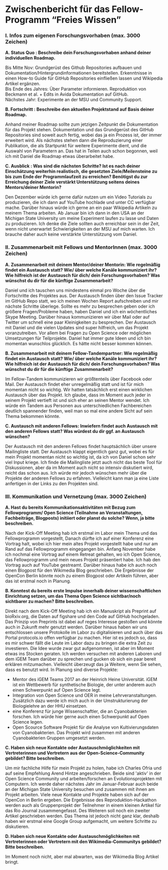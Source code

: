# Zwischenbericht für das Fellow-Programm “Freies Wissen”

### I. Infos zum eigenen Forschungsvorhaben (max. 3000 Zeichen)
__A. Status Quo : Beschreibe dein Forschungsvorhaben anhand deiner individuellen Roadmap.__

Bis Mitte Nov: Grundgerüst des Github Repositories aufbauen und Dokumentation/Hintergrundinformationen bereitstellen. Erkenntnisse in einen How-to Guide für GitHub Repositories einfließen lassen und Wikipedia Artikel ergänzen.     
Bis Ende des Jahres: Über Parameter informieren. Reproduktion von Beckmann et al. + Edits in Avida Dokumentation auf GitHub.       
Nächstes Jahr: Experimente an der MSU und Community Support.

__B. Fortschritt : Beschreibe den aktuellen Projektstand auf Basis deiner Roadmap.__

Anhand meiner Roadmap sollte zum jetzigen Zeitpunkt die Dokumentation für das Projekt stehen. Dokumentation und das Grundgerüst des GitHub Repositories sind soweit auch fertig, wobei das ja ein Prozess ist, der immer erweitert wird.
Als nächstes stehen dann die Reproduzierung einer Publikation, die als Startpunkt für weitere Experimente dient, und die Auswahl von Parametern an. Das hat in Teilen auch schon begonnen, weil ich mit Daniel die Roadmap etwas überarbeitet habe.

__C. Ausblick : Was sind die nächsten Schritte? Ist es nach deiner Einschätzung weiterhin
realistisch, die gesetzten Ziele/Meilensteine zu bis zum Ende der Programmlaufzeit zu
erreichen? Benötigst du zur Erreichung deiner Ziele verstärkt Unterstützung seitens
deines Mentors/deiner Mentorin?__

Den Dezember würde ich gerne dafür nutzen um ein Video Tutorials zu produzieren, die ich dann auf YouTube hochlade und unter CC verfügbar mache. Darüber hinaus würde ich gerne an ein paar Wikipedia Artikeln zu meinem Thema arbeiten. Ab Januar bin ich dann in den USA an der Michigan State University um meine Experiment laufen zu lasse und Daten zu produzieren. Ich denke die Ziele sollten auch erreichbar sein in der Zeit, wenn nicht unerwartet Schwierigkeiten an der MSU auf mich warten. Ich brauche daher auch keine verstärkte Unterstützung vom Daniel.

### II. Zusammenarbeit mit Fellows und MentorInnen (max. 3000 Zeichen)
__A. Zusammenarbeit mit deinem Mentor/deiner Mentorin: Wie regelmäßig findet ein
Austausch statt? Wie/ über welche Kanäle kommuniziert ihr? Wie hilfreich ist der
Austausch für dich/ dein Forschungsvorhaben? Was wünschst du dir für die künftige
Zusammenarbeit?__

Daniel und ich tauschen uns mindestens einmal pro Woche über die Fortschritte des Projektes aus. Der Austausch finden über den Issue Tracker im GitHub Repo statt, wo ich meinen Wochen Report aufschreiben und mir nächste Schritte überlege. Sollte es mehr zu besprechen geben oder ich größere Fragen/Probleme haben, haben Daniel und ich ein wöchentliches Skype Meeting. Darüber hinaus kommunizieren wir über Mail oder auf Twitter um schnell eine paar Kleinigkeiten zu besprechen.
Der Austausch mit Daniel und die vielen Updates sind super hilfreich, um das Projekt voranzutreiben. Vor allem bei Fragen zu Open Science oder möglichen Umsetzungen für Teilprojekte. Daniel hat immer gute Ideen und ich bin momentan wunschlos glücklich. Es hätte nicht besser kommen können.

__B. Zusammenarbeit mit deinem Fellow-Tandempartner: Wie regelmäßig findet ein
Austausch statt? Wie/ über welche Kanäle kommuniziert ihr? Wie hilfreich ist der
Austausch für dich/ dein Forschungsvorhaben? Was wünschst du dir für die künftige
Zusammenarbeit?__

Im Fellow-Tandem kommunizieren wir größtenteils über Facebook oder Mail. Der Austausch findet eher unregelmäßig statt und ist für mich momentan nicht so wichtig. Wir hatten tatsächlich erst einen wirklichen Austausch über das Projekt. Ich glaube, dass im Moment auch jeder in seinem Projekt vertieft ist und sich eher an seinen Mentor wendet. Ich würde ein Tandem aus Personen aus unterschiedlichen Fachbereichen deutlich spannender finden, weil man so mal eine andere Sicht auf sein Thema bekommen könnte.

__C. Austausch mit anderen Fellows: Inwiefern findet auch Austausch mit den anderen
Fellows statt? Was würdest du dir ggf. an Austausch wünschen?__

Der Austausch mit den anderen Fellows findet hauptsächlich über unsere Mailingliste statt. Der Austausch klappt eigentlich ganz gut, wobei es für mein Projekt momentan nicht so wichtig ist, da ich von Daniel schon sehr viel Input kriege. Ich finde die Mailingliste jetzt auch nicht das beste Tool für Diskussionen, aber da im Moment auch nicht so intensiv diskutiert wird, reicht das schon aus. Ich würde mir jedoch wünschen mehr über die Projekte der anderen Fellows zu erfahren. Vielleicht kann man ja eine Liste anfertigen in der Links zu den Projekten sind.

### III. Kommunikation und Vernetzung (max. 3000 Zeichen)
__A. Hast du bereits Kommunikationsaktivitäten mit Bezug zum Fellowprogramm/ Open
Science (Teilnahme an Veranstaltungen, Fachbeiträge, Blogposts) initiiert oder planst du
solche? Wenn, ja bitte beschreiben.__

Nach der Kick-Off Meeting hab ich erstmal im Labor mein Thema und das Fellowprogramm vorgestellt, Danach dürfte ich auf einer Konferenz eine Vortrag halt, wobei ich hier mein altes Projekt vorgestellt habe und nur am Rand auf das Fellowprogramm eingegangen bin. Anfang November habe ich nochmal eine Vortrag auf einem Retreat gehalten, wo ich Open Science, das Fellowprogramm und mein neues Projekt präsentiert habe. Ich hab den Vortrag auch auf YouTube gestreamt. Darüber hinaus habe ich auch noch einen Blogpost für den Wikimedia Blog geschrieben.
Die Ergebnisse der OpenCon Berlin könnte noch zu einem Blogpost oder Artikeln führen, aber das ist erstmal noch in Planung.

__B. Konntest du bereits erste Impulse innerhalb deiner wissenschaftlichen Einrichtung
setzen, um das Thema Open Science sichtbar/noch sichtbarer zu machen? Bitte
beschreiben.__

Direkt nach dem Kick-Off Meeting hab ich ein Manuskript als Preprint auf bioRxiv.org, die Daten auf figshare und den Code auf GitHub hochgeladen. Das Prinzip von Preprints ist dabei auf reges Interesse gestoßen und könnte auch in Zukunft mehr genutzt werden. Darüber hinaus haben wir uns entschlossen unsere Protokolle im Labor zu digitalisieren und auch über das Portal protocols.io offen verfügbar zu machen. Hier ist es jedoch so, dass es mir schwer fällt die Leute im Labor dazu zu bringen die extra Zeit zu investieren. Die Idee wurde zwar gut aufgenommen, ist aber im Moment etwas ins Stocken geraten. Ich werden versuchen mit anderen Laboren und dem iGEM Team darüber zu sprechen und gucken ob sich ein paar bereit erklären mitzumachen. Vielleicht überzeugt das ja Weitere, wenn Sie sehen, dass es benutzt wird.
In Planung sind diverse Projekte:
* Mentor des iGEM Teams 2017 an der Heinrich Heine Universität. iGEM ist ein Wettbewerb für synthetische Biologie, der unter anderem auch einen Schwerpunkt auf Open Science legt.
* Integration von Open Science und OER in meine Lehrveranstaltungen. Zusätzlich dazu werde ich mich auch in der Umstrukturierung der Biologielehre an der HHU einsetzen.
* eine Konferenz für junge Wissenschaftler, die an Cyanobakterien forschen. Ich würde hier gerne auch einen Schwerpunkt auf Open Science legen.
* Open Scource Software Projekt für die Analyse von Kultivierungsdaten von Cyanobakterien. Das Projekt wird zusammen mit anderen Cyanobakterien Gruppen umgesetzt werden.

__C. Haben sich neue Kontakte oder Austauschmöglichkeiten mit Vertreterinnen und
Vertretern aus der Open-Science-Community gebildet? Bitte beschreiben.__

Um mir fachliche Hilfe für mein Projekt zu holen, habe ich Charles Ofria und auf seine Empfehlung Arend Hintze angeschrieben. Beide sind 'aktiv' in der Open Science Community und arbeiten/forschen an Evolutionsprojekten mit Computern. Ich werde daher nächstes Jahr im Januar-Februar auch beide an der Michigan State University besuchen und zusammen mit ihnen am Projekt arbeiten.
Viele neue Kontakte und Projekte haben sich auf der OpenCon in Berlin ergeben. Die Ergebnisse des Reproduktion-Hackathon werden auch als Gruppenprojekt der Teilnehmer in einem kleinen Artikel für das Rio Journal zusammengefasst. Des Weiteren soll noch ein zweiter Artikel geschrieben werden. Das Thema ist jedoch nicht ganz klar, deshalb haben wir erstmal eine Google Group aufgemacht, um weitere Schritte zu diskutieren.

__D. Haben sich neue Kontakte oder Austauschmöglichkeiten mit Vertreterinnen oder
Vertretern mit den Wikimedia-Communitys gebildet? Bitte beschreiben.__

Im Moment noch nicht, aber mal abwarten, was der Wikimedia Blog Artikel bringt.
